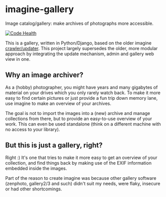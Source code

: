 imagine-gallery
===============

Image catalog/gallery: make archives of photographs more accessible.

[![Code Health](https://landscape.io/github/aquatix/imagine-gallery/master/landscape.svg?style=flat)](https://landscape.io/github/aquatix/imagine-gallery/master)

This is a gallery, written in Python/Django, based on the older imagine
[crawler/updater](https://github.com/aquatix/imagine-crawler). This project
largely supersedes the older, more modular approach by integrating the update
mechanism, admin and gallery web view in one.


## Why an image archiver?

As a (hobby) photographer, you might have years and many gigabytes of material
on your drives which you only rarely watch back. To make it more easy to find
certain pictures or just provide a fun trip down memory lane, use imagine to
make an overview of your archives.

The goal is not to import the images into a (new) archive and manage collections
from there, but to provide an easy-to-use overview of your work. This can even
be used standalone (think on a different machine with no access to your library).


## But this is just a gallery, right?

Right :) It's one that tries to make it more easy to get an overview of your
collection, and find things back by making use of the EXIF information embedded
inside the images.

Part of the reason to create imagine was because other gallery software (zenphoto,
gallery2/3 and such) didn't suit my needs, were flaky, insecure or had other
shortcomings.

